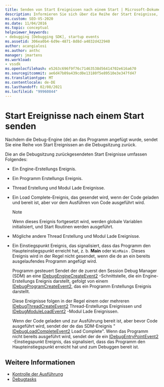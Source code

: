 ```yaml
---
title: Senden von Start Ereignissen nach einem Start | Microsoft-Dokumentation
description: Informieren Sie sich über die Reihe der Start Ereignisse, die von der Debug-Engine an die Debugsitzung gesendet werden, nachdem die Debug-Engine an ein Programm angefügt wurde
ms.custom: SEO-VS-2020
ms.date: 11/04/2016
ms.topic: conceptual
helpviewer_keywords:
- debugging [Debugging SDK], startup events
ms.assetid: 306ea0b4-6d9e-4871-8d8d-a4032d422940
author: acangialosi
ms.author: anthc
manager: jmartens
ms.workload:
- vssdk
ms.openlocfilehash: e5263c696f9f76c71463538d56414702e616a670
ms.sourcegitcommit: ae6d47b09a439cd0e13180f5e89510e3e347fd47
ms.translationtype: MT
ms.contentlocale: de-DE
ms.lasthandoff: 02/08/2021
ms.locfileid: "99960844"
---
```

# <a name="send-startup-events-after-a-launch"></a>Start Ereignisse nach einem Start senden
Nachdem die Debug-Engine (de) an das Programm angefügt wurde, sendet Sie eine Reihe von Start Ereignissen an die Debugsitzung zurück.

 Die an die Debugsitzung zurückgesendeten Start Ereignisse umfassen Folgendes:

- Ein Engine-Erstellungs Ereignis.

- Ein Programm Erstellungs Ereignis.

- Thread Erstellung und Modul Lade Ereignisse.

- Ein Load Complete-Ereignis, das gesendet wird, wenn der Code geladen und bereit ist, aber vor dem Ausführen von Code ausgeführt wird.

  > [!NOTE]
  > Wenn dieses Ereignis fortgesetzt wird, werden globale Variablen initialisiert, und Start Routinen werden ausgeführt.

- Mögliche andere Thread Erstellung und Modul Lade Ereignisse.

- Ein Einstiegspunkt Ereignis, das signalisiert, dass das Programm den Haupteinstiegspunkt erreicht hat, z. b. **Main** oder `WinMain` . Dieses Ereignis wird in der Regel nicht gesendet, wenn die de an ein bereits ausgelaufendes Programm angefügt wird.

  Programm gesteuert Sendet der de zuerst den Session Debug Manager (SDM) an eine [IDebugEngineCreateEvent2](../../extensibility/debugger/reference/idebugenginecreateevent2.md) -Schnittstelle, die ein Engine-Erstellungs Ereignis darstellt, gefolgt von einem [IDebugProgramCreateEvent2](../../extensibility/debugger/reference/idebugprogramcreateevent2.md), das ein Programm Erstellungs Ereignis darstellt.

  Diese Ereignisse folgen in der Regel einem oder mehreren [IDebugThreadCreateEvent2](../../extensibility/debugger/reference/idebugthreadcreateevent2.md) Thread-Erstellungs Ereignissen und [IDebugModuleLoadEvent2](../../extensibility/debugger/reference/idebugmoduleloadevent2.md) -Modul Lade Ereignissen.

  Wenn der Code geladen und zur Ausführung bereit ist, aber bevor Code ausgeführt wird, sendet der de das SDM-Ereignis " [IDebugLoadCompleteEvent2](../../extensibility/debugger/reference/idebugloadcompleteevent2.md) Load Complete". Wenn das Programm nicht bereits ausgeführt wird, sendet der de ein [IDebugEntryPointEvent2](../../extensibility/debugger/reference/idebugentrypointevent2.md) -Einstiegspunkt Ereignis, das signalisiert, dass das Programm den Haupteinstiegspunkt erreicht hat und zum Debuggen bereit ist.

## <a name="see-also"></a>Weitere Informationen
- [Kontrolle der Ausführung](../../extensibility/debugger/control-of-execution.md)
- [Debugtasks](../../extensibility/debugger/debugging-tasks.md)
